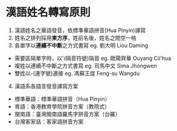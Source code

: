 # 漢語姓名轉寫原則
1. 漢語姓名之華語發音，依標準華語拼音(Hua Pinyin)譯寫
2. 姓名之排列採用**東方序**，姓前名後，姓名之間空一格
3. 各單字以**連續不中斷**之方式書寫 eg. 劉大明 Liou Daming
* 需要區隔單字時，以'(隔音符號)隔音 eg. 歐陽齊華 Ouyang Cii'hua
* 複姓以連續不中斷之方式書寫 eg. 司馬中文 Sima Jhongwen
* 雙姓以-(連字號)連接 eg. 馮蘇王度 Feng-su Wangdu
4. 漢語系各語言發音譯寫方案
* 標準華語：標準華語拼音（Hua Pinyin）
* 粵語：香港教育學院拼音方案（教院式）
* 閩南語：臺灣閩南語羅馬字拼音方案（台羅）
* 台灣客家話：客家語拼音方案
